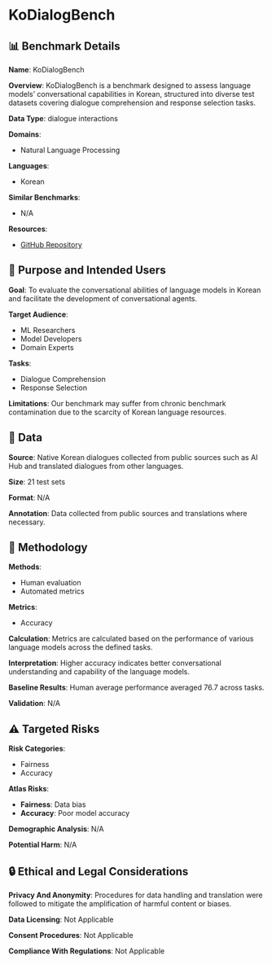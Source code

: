 # KoDialogBench

## 📊 Benchmark Details

**Name**: KoDialogBench

**Overview**: KoDialogBench is a benchmark designed to assess language models’ conversational capabilities in Korean, structured into diverse test datasets covering dialogue comprehension and response selection tasks.

**Data Type**: dialogue interactions

**Domains**:
- Natural Language Processing

**Languages**:
- Korean

**Similar Benchmarks**:
- N/A

**Resources**:
- [GitHub Repository](https://github.com/sb-jang/kodialogbench)

## 🎯 Purpose and Intended Users

**Goal**: To evaluate the conversational abilities of language models in Korean and facilitate the development of conversational agents.

**Target Audience**:
- ML Researchers
- Model Developers
- Domain Experts

**Tasks**:
- Dialogue Comprehension
- Response Selection

**Limitations**: Our benchmark may suffer from chronic benchmark contamination due to the scarcity of Korean language resources.

## 💾 Data

**Source**: Native Korean dialogues collected from public sources such as AI Hub and translated dialogues from other languages.

**Size**: 21 test sets

**Format**: N/A

**Annotation**: Data collected from public sources and translations where necessary.

## 🔬 Methodology

**Methods**:
- Human evaluation
- Automated metrics

**Metrics**:
- Accuracy

**Calculation**: Metrics are calculated based on the performance of various language models across the defined tasks.

**Interpretation**: Higher accuracy indicates better conversational understanding and capability of the language models.

**Baseline Results**: Human average performance averaged 76.7 across tasks.

**Validation**: N/A

## ⚠️ Targeted Risks

**Risk Categories**:
- Fairness
- Accuracy

**Atlas Risks**:
- **Fairness**: Data bias
- **Accuracy**: Poor model accuracy

**Demographic Analysis**: N/A

**Potential Harm**: N/A

## 🔒 Ethical and Legal Considerations

**Privacy And Anonymity**: Procedures for data handling and translation were followed to mitigate the amplification of harmful content or biases.

**Data Licensing**: Not Applicable

**Consent Procedures**: Not Applicable

**Compliance With Regulations**: Not Applicable
